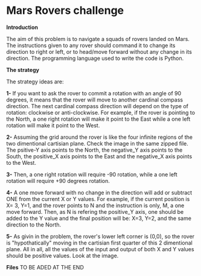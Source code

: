 # Mars Rovers challenge
**Introduction**

The aim of this problem is to navigate a squads of rovers landed on Mars. The instructions given to any rover should command it to change its direction to right or left, or to head/move forward without any change in its direction. The programming language used to write the code is Python. 



**The strategy**

The strategy ideas are:

**1-** If you want to ask the rover to commit a rotation with an angle of 90 degrees, it means that the rover will move to another cardinal compass direction. The next cardinal compass direction will depend on the type of rotation: clockwise or anti-clockwise. For example, if the rover is pointing to the North, a one right rotation will make it point to the East while a one left rotation will make it point to the West. 
                 
**2-** Assuming the grid around the rover is like the four infinite regions of the two dimentional cartisian plane. Check the image in the same zipped file. The psitive-Y axis points to the North, the negative_Y axis points to the South, the positive_X axis points to the East and the negative_X axis points to the West. 


**3-** Then, a one right rotation will require -90 rotation, while a one left rotation will require +90 degrees rotation. 

**4-** A one move forward with no change in the direction will add or subtract ONE from the current X or Y values. For example, if the current position is X= 3, Y=1, and the rover points to N and the instruction is only, M, a one move forward. Then, as N is refering the positive_Y axis, one should be added to the Y value and the final position will be: X=3, Y=2, and the same direction to the North.

**5-** As givin in the problem, the rover's lower left corner is (0,0), so the rover is "hypothatically" moving in the cartisian first quarter of this 2 dimentional plane. All in all, all the values of the input and output of both X and Y values should be positive values. Look at the image. 

 
 
 
 
 **Files**
 TO BE ADED AT THE END


